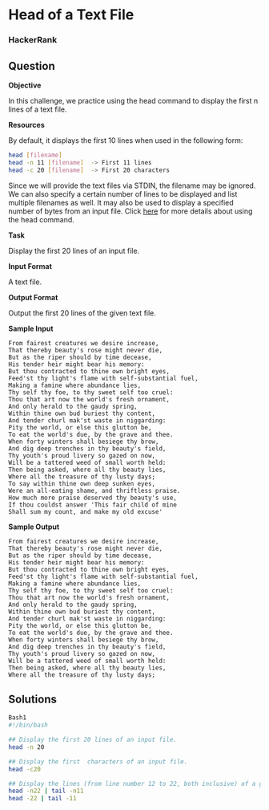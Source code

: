 # Head of a Text File

### HackerRank

## Question

**Objective**

In this challenge, we practice using the head command to display the first n lines of a text file.

**Resources**

By default, it displays the first 10 lines when used in the following form:
```bash
head [filename]
head -n 11 [filename]  -> First 11 lines  
head -c 20 [filename]  -> First 20 characters  
```

Since we will provide the text files via STDIN, the filename may be ignored.
We can also specify a certain number of lines to be displayed and list multiple filenames as well. It may also be used to display a specified number of bytes from an input file. Click <a href="http://www.linfo.org/head.html">here</a> for more details about using the head command.

**Task**

Display the first 20 lines of an input file.

**Input Format**

A text file.

**Output Format**

Output the first 20 lines of the given text file.

**Sample Input**
```
From fairest creatures we desire increase,
That thereby beauty's rose might never die,
But as the riper should by time decease,
His tender heir might bear his memory:
But thou contracted to thine own bright eyes,
Feed'st thy light's flame with self-substantial fuel,
Making a famine where abundance lies,
Thy self thy foe, to thy sweet self too cruel:
Thou that art now the world's fresh ornament,
And only herald to the gaudy spring,
Within thine own bud buriest thy content,
And tender churl mak'st waste in niggarding:
Pity the world, or else this glutton be,
To eat the world's due, by the grave and thee.
When forty winters shall besiege thy brow,
And dig deep trenches in thy beauty's field,
Thy youth's proud livery so gazed on now,
Will be a tattered weed of small worth held:
Then being asked, where all thy beauty lies,
Where all the treasure of thy lusty days;
To say within thine own deep sunken eyes,
Were an all-eating shame, and thriftless praise.
How much more praise deserved thy beauty's use,
If thou couldst answer 'This fair child of mine
Shall sum my count, and make my old excuse'
```

**Sample Output**
```
From fairest creatures we desire increase,
That thereby beauty's rose might never die,
But as the riper should by time decease,
His tender heir might bear his memory:
But thou contracted to thine own bright eyes,
Feed'st thy light's flame with self-substantial fuel,
Making a famine where abundance lies,
Thy self thy foe, to thy sweet self too cruel:
Thou that art now the world's fresh ornament,
And only herald to the gaudy spring,
Within thine own bud buriest thy content,
And tender churl mak'st waste in niggarding:
Pity the world, or else this glutton be,
To eat the world's due, by the grave and thee.
When forty winters shall besiege thy brow,
And dig deep trenches in thy beauty's field,
Thy youth's proud livery so gazed on now,
Will be a tattered weed of small worth held:
Then being asked, where all thy beauty lies,
Where all the treasure of thy lusty days;
```

## Solutions
```bash
Bash1 
#!/bin/bash

## Display the first 20 lines of an input file.
head -n 20

## Display the first  characters of an input file.
head -c20

## Display the lines (from line number 12 to 22, both inclusive) of a given text file.
head -n22 | tail -n11
head -22 | tail -11
```